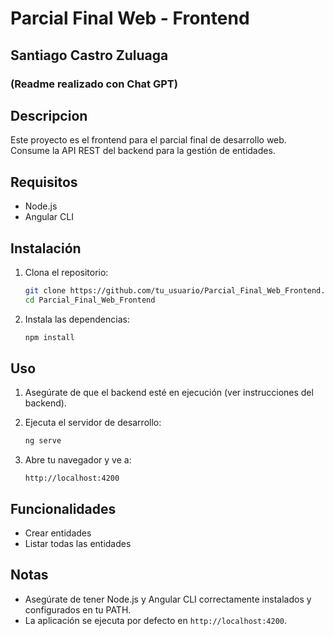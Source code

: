 # Parcial Final Web - Frontend

## Santiago Castro Zuluaga 

### (Readme realizado con Chat GPT)

## Descripcion
Este proyecto es el frontend para el parcial final de desarrollo web. Consume la API REST del backend para la gestión de entidades.

## Requisitos

- Node.js
- Angular CLI

## Instalación

1. Clona el repositorio:
    ```bash
    git clone https://github.com/tu_usuario/Parcial_Final_Web_Frontend.git
    cd Parcial_Final_Web_Frontend
    ```

2. Instala las dependencias:
    ```bash
    npm install
    ```

## Uso

1. Asegúrate de que el backend esté en ejecución (ver instrucciones del backend).

2. Ejecuta el servidor de desarrollo:
    ```bash
    ng serve
    ```

3. Abre tu navegador y ve a:
    ```
    http://localhost:4200
    ```

## Funcionalidades

- Crear entidades
- Listar todas las entidades

## Notas

- Asegúrate de tener Node.js y Angular CLI correctamente instalados y configurados en tu PATH.
- La aplicación se ejecuta por defecto en `http://localhost:4200`.
